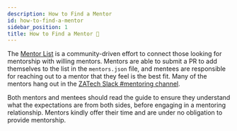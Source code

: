 ```yaml
---
description: How to Find a Mentor
id: how-to-find-a-mentor
sidebar_position: 1
title: How to Find a Mentor 🔭
---
```

<head>
    <meta property="og:title" content="How to Find a Mentor" />
    <meta property="og:type" content="article" />
    <meta property="og:url" content="https://www.developermentoring.guide/finding-a-mentor/how-to-find-a-mentor" />
</head>

The [Mentor List](mentor-list) is a community-driven effort to connect those looking for mentorship with willing mentors. Mentors are able to submit a PR to add themselves to the list in the `mentors.json` file, and mentees are responsible for reaching out to a mentor that they feel is the best fit. Many of the mentors hang out in the [ZATech Slack #mentoring channel](https://zatech.co.za/).

Both mentors and mentees should read the guide to ensure they understand what the expectations are from both sides, before engaging in a mentoring relationship. Mentors kindly offer their time and are under no obligation to provide mentorship.
